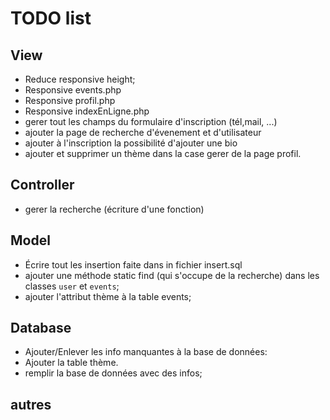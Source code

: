 # TODO list

## View

- Reduce responsive height;
- Responsive events.php
- Responsive profil.php
- Responsive indexEnLigne.php
- gerer tout les champs du formulaire d'inscription (tél,mail, ...)
- ajouter la page de recherche d'évenement et d'utilisateur
- ajouter à l'inscription la possibilité d'ajouter une bio
- ajouter et supprimer un thème dans la case gerer de la page profil.

## Controller

- gerer la recherche (écriture d'une fonction)

## Model

- Écrire tout les insertion faite dans in fichier insert.sql
- ajouter une méthode static find (qui s'occupe de la recherche) dans les classes `user` et `events`;
- ajouter l'attribut thème à la table events;

## Database

- Ajouter/Enlever les info manquantes à la base de données:
- Ajouter la table thème.
- remplir la base de données avec des infos;

## autres
